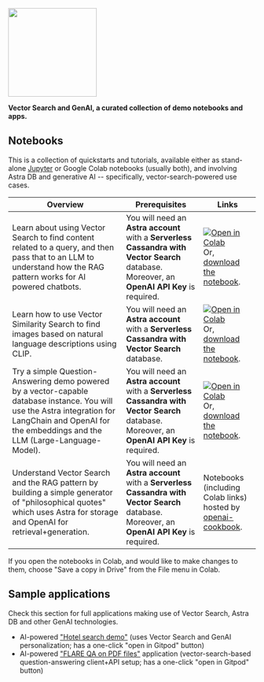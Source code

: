 <div class="nosurface" markdown="1">

<img src="../../../../img/vector_demos/vector_demos.png"  style="height: 180px;" />
</div>

**Vector Search and GenAI, a curated collection of demo notebooks and apps.**

## Notebooks

This is a collection of quickstarts and tutorials, available either
as stand-alone [Jupyter](/docs/pages/tools/notebooks/jupyter/)
or Google Colab notebooks (usually both),
and involving Astra DB and generative AI --
specifically, vector-search-powered use cases.

| Overview | Prerequisites | Links |
|---|---|---|
| Learn about using Vector Search to find content related to a query, and then pass that to an LLM to understand how the RAG pattern works for AI powered chatbots.   | You will need an **Astra account** with a **Serverless Cassandra with Vector Search** database. Moreover, an **OpenAI API Key** is required. |   <a href="https://colab.research.google.com/github/awesome-astra/docs/blob/main/docs/pages/tools/notebooks/Retrieval_Augmented_Generation_(for_AI_Chatbots).ipynb" target="_parent"><img src="https://colab.research.google.com/assets/colab-badge.svg" alt="Open in Colab"/></a> Or, <a href="https://github.com/awesome-astra/docs/blob/main/docs/pages/tools/notebooks/Retrieval_Augmented_Generation_(for_AI_Chatbots).ipynb">download the notebook</a>.|
| Learn how to use Vector Similarity Search to find images based on natural language descriptions using CLIP. | You will need an **Astra account** with a **Serverless Cassandra with Vector Search** database. |   <a href="https://colab.research.google.com/github/awesome-astra/docs/blob/main/docs/pages/tools/notebooks/astra_vsearch_image.ipynb" target="_parent"><img src="https://colab.research.google.com/assets/colab-badge.svg" alt="Open in Colab"/></a> Or, <a href="https://github.com/awesome-astra/docs/blob/main/docs/pages/tools/notebooks/astra_vsearch_image.ipynb">download the notebook</a>.|
| Try a simple Question-Answering demo powered by a vector-capable database instance. You will use the Astra integration for LangChain and OpenAI for the embeddings and the LLM (Large-Language-Model). | You will need an **Astra account** with a **Serverless Cassandra with Vector Search** database. Moreover, an **OpenAI API Key** is required. |   <a href="https://colab.research.google.com/github/awesome-astra/docs/blob/main/docs/pages/tools/notebooks/Quickstart_QA_Search_with_LangChain.ipynb" target="_parent"><img src="https://colab.research.google.com/assets/colab-badge.svg" alt="Open in Colab"/></a> Or, <a href="https://github.com/awesome-astra/docs/blob/main/docs/pages/tools/notebooks/Quickstart_QA_Search_with_LangChain.ipynb">download the notebook</a>.|
| Understand Vector Search and the RAG pattern by building a simple generator of "philosophical quotes" which uses Astra for storage and OpenAI for retrieval+generation. | You will need an **Astra account** with a **Serverless Cassandra with Vector Search** database. Moreover, an **OpenAI API Key** is required. | Notebooks (including Colab links) hosted by [openai-cookbook](https://github.com/openai/openai-cookbook/tree/main/examples/vector_databases/cassandra_astradb). |


If you open the notebooks in Colab, and would like to make changes to them, choose "Save a copy in Drive" from the File menu in Colab.


## Sample applications

Check this section for full applications making use of Vector Search,
Astra DB and other GenAI technologies.

- AI-powered ["Hotel search demo"](https://github.com/CassioML/langchain-hotels-app#readme) (uses Vector Search and GenAI personalization; has a one-click "open in Gitpod" button)
- AI-powered ["FLARE QA on PDF files"](https://github.com/CassioML/langchain-flare-pdf-qa-demo#readme) application (vector-search-based question-answering client+API setup; has a one-click "open in Gitpod" button)




